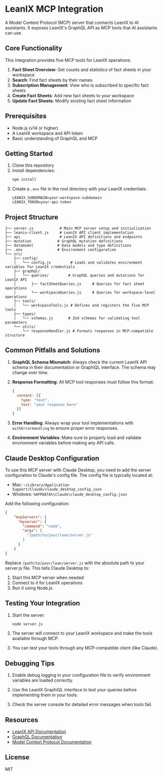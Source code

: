 # LeanIX MCP Integration

A Model Context Protocol (MCP) server that connects LeanIX to AI assistants. It exposes LeanIX's GraphQL API as MCP tools that AI assistants can use.

## Core Functionality

This integration provides five MCP tools for LeanIX operations:

1. **Fact Sheet Overview**: Get counts and statistics of fact sheets in your workspace
2. **Search**: Find fact sheets by their names
3. **Subscription Management**: View who is subscribed to specific fact sheets
4. **Create Fact Sheets**: Add new fact sheets to your workspace
5. **Update Fact Sheets**: Modify existing fact sheet information

## Prerequisites

- Node.js (v14 or higher)
- A LeanIX workspace and API token
- Basic understanding of GraphQL and MCP

## Getting Started

1. Clone this repository
2. Install dependencies:
   ```bash
   npm install
   ```
3. Create a `.env` file in the root directory with your LeanIX credentials:
   ```
   LEANIX_SUBDOMAIN=your-workspace-subdomain
   LEANIX_TOKEN=your-api-token
   ```

## Project Structure

```
├── server.js            # Main MCP server setup and initialization
├── leanix-client.js     # LeanIX API client implementation
├── api                  # LeanIX API definitions and endpoints
├── mutation            # GraphQL mutation definitions
├── datamodel           # Data models and type definitions
├── .env                # Environment configuration
└── src/
    ├── config/
    │   └── config.js         # Loads and validates environment variables for LeanIX credentials
    ├── graphql/
    │   └── queries/         # GraphQL queries and mutations for LeanIX API
    │       ├── factSheetQueries.js     # Queries for fact sheet operations
    │       └── workspaceQueries.js     # Queries for workspace-level operations
    ├── tools/
    │   └── workspaceTools.js # Defines and registers the five MCP tools
    ├── types/
    │   └── schemas.js       # Zod schemas for validating tool parameters
    └── utils/
        └── responseHandler.js # Formats responses in MCP-compatible structure
```

## Common Pitfalls and Solutions

1. **GraphQL Schema Mismatch**: Always check the current LeanIX API schema in their documentation or GraphiQL interface. The schema may change over time.

2. **Response Formatting**: All MCP tool responses must follow this format:
   ```javascript
   {
     content: [{
       type: "text",
       text: "your response here"
     }]
   }
   ```

3. **Error Handling**: Always wrap your tool implementations with `withErrorHandling` to ensure proper error responses.

4. **Environment Variables**: Make sure to properly load and validate environment variables before making any API calls.

## Claude Desktop Configuration

To use this MCP server with Claude Desktop, you need to add the server configuration to Claude's config file. The config file is typically located at:
- Mac: `~/Library/Application Support/Claude/claude_desktop_config.json`
- Windows: `%APPDATA%\Claude\claude_desktop_config.json`

Add the following configuration:

```json
{
    "mcpServers": {
      "myserver": {
        "command": "node",
        "args": [
          "/path/to/your/lean/server.js"
        ]
      }
    }
}
```

Replace `/path/to/your/lean/server.js` with the absolute path to your server.js file. This tells Claude Desktop to:
1. Start this MCP server when needed
2. Connect to it for LeanIX operations
3. Run it using Node.js

## Testing Your Integration

1. Start the server:
   ```bash
   node server.js
   ```

2. The server will connect to your LeanIX workspace and make the tools available through MCP.

3. You can test your tools through any MCP-compatible client (like Claude).

## Debugging Tips

1. Enable debug logging in your configuration file to verify environment variables are loaded correctly.

2. Use the LeanIX GraphiQL interface to test your queries before implementing them in your tools.

3. Check the server console for detailed error messages when tools fail.

## Resources

- [LeanIX API Documentation](https://docs-eam.leanix.net/reference/graphql-api)
- [GraphQL Documentation](https://graphql.org/learn/)
- [Model Context Protocol Documentation](https://modelcontextprotocol.github.io/)

## License

MIT 